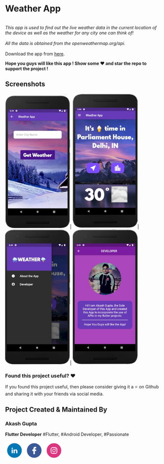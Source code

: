 # Weather App
<br>_This app is used to find out the live weather data in the current location of the device as well as the weather for any city one can think of!<br><br>All the data is obtained from the openweathermap.org/api.<br><br>_
Download the app from [here](https://drive.google.com/file/d/1wUQriPPy3vFJFCcYRfsxiRZtAaUKZP--/view?usp=sharing).

**Hope you guys will like this app ! Show some ❤️ and star the repo to support the project !**
<br>
## Screenshots
<img src="https://github.com/Akash-Gupta-2000/WeatherApp/blob/master/images/readme/cityWeather.jpg" width="210">|
<img src="https://github.com/Akash-Gupta-2000/WeatherApp/blob/master/images/readme/currentWeather.jpg" width="210">|
<img src="https://github.com/Akash-Gupta-2000/WeatherApp/blob/master/images/readme/drawer.jpg" width="210">|
<img src="https://github.com/Akash-Gupta-2000/WeatherApp/blob/master/images/readme/dev.jpg" width="210">

### Found this project useful? :heart:

If you found this project useful, then please consider giving it a :star: on Github and sharing it with your friends via social media.

## Project Created & Maintained By

### Akash Gupta 
**Flutter Developer** #Flutter, #Android Developer, #Passionate

<a href="https://www.linkedin.com/in/akashgupta2000/"><img src="https://github.com/aritraroy/social-icons/blob/master/linkedin-icon.png?raw=true" width="60"></a>
<a href="https://www.facebook.com/profile.php?id=100011464338988"><img src="https://github.com/aritraroy/social-icons/blob/master/facebook-icon.png?raw=true" width="60"></a>
<a href="https://www.instagram.com/gupta.akash.2000/"><img src="https://github.com/aritraroy/social-icons/blob/master/instagram-icon.png?raw=true" width="60"></a>
